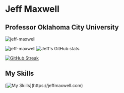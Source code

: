 # Jeff Maxwell
## Professor Oklahoma City University

<p align="left"> <img src="https://komarev.com/ghpvc/?username=jeff-maxwell&label=Profile%20views&color=0e75b6&style=flat" alt="jeff-maxwell" /> </p>

<p><img align="left" src="https://github-readme-stats.vercel.app/api/top-langs?username=jeff-maxwell&show_icons=true&locale=en&layout=compact" alt="jeff-maxwell" /></p>

![Jeff's GitHub stats](https://github-readme-stats.vercel.app/api?username=jeff-maxwell&show_icons=true&theme=transparent)

[![GitHub Streak](https://github-readme-streak-stats.herokuapp.com?user=jeff-maxwell)](https://git.io/streak-stats)

## My Skills
[![My Skills](https://skillicons.dev/icons?i=js,html,css,java,angular,debian,docker,dotnet,github,idea,kali,linux,mongodb,mysql,nodejs,postgres,py,raspberrypi,react,sqlite,solidity,swift,ts,ubuntu,unity,vim,vscode,windows,)](https://jeffmaxwell.com)

